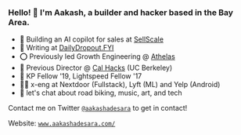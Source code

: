 ### Hello! 🌊 I'm Aakash, a builder and hacker based in the Bay Area.

- 🤖 Building an AI copilot for sales at [SellScale](https://www.sellscale.com)
- 🚀 Writing at [DailyDropout.FYI](http://dailydropout.fyi/)
- ⭕️ Previously led Growth Engineering @ [Athelas](http://athelas.com/)
- 🐻 Previous Director @ [Cal Hacks](http://calhacks.io/) (UC Berkeley)
- 🚀 KP Fellow '19, Lightspeed Fellow '17
- 👨‍💻 x-eng at Nextdoor (Fullstack), Lyft (ML) and Yelp (Android)
- 💬 let's chat about road biking, music, art, and tech

Contact me on Twitter [`@aakashadesara`](https://www.twitter.com/aakashadesara) to get in contact! 

Website: [`www.aakashadesara.com/`](https://aakashadesara.com/)
